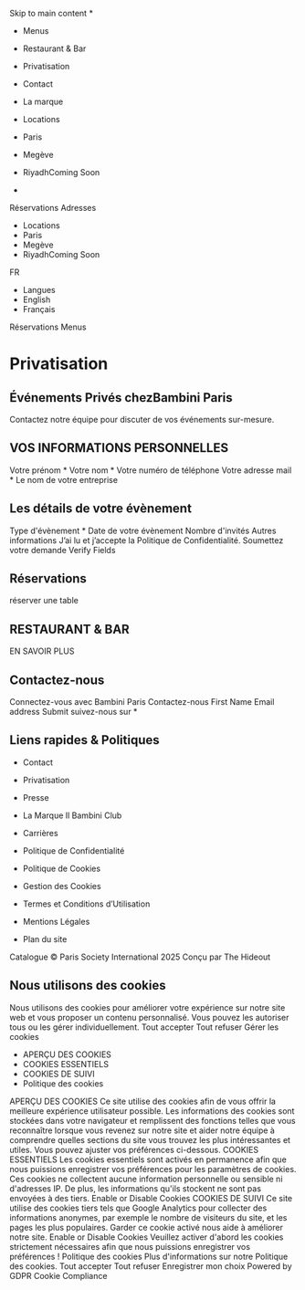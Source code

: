 Skip to main content
  * 

  * Menus
  * Restaurant & Bar
  * Privatisation
  * Contact
  * La marque


  * Locations
  * Paris
  * Megève
  * RiyadhComing Soon


  * 

Réservations
Adresses
  * Locations
  * Paris
  * Megève
  * RiyadhComing Soon


FR
  * Langues
  * English
  * Français


Réservations Menus
# Privatisation
## Événements Privés chezBambini Paris
Contactez notre équipe pour discuter de vos événements sur-mesure.
## VOS INFORMATIONS PERSONNELLES
Votre prénom *
Votre nom *
Votre numéro de téléphone
Votre adresse mail *
Le nom de votre entreprise
## Les détails de votre évènement
Type d'évènement *
Date de votre évènement
Nombre d'invités
Autres informations
J’ai lu et j’accepte la Politique de Confidentialité.
Soumettez votre demande
Verify Fields
## Réservations
réserver une table
## RESTAURANT & BAR
EN SAVOIR PLUS
## Contactez-nous
Connectez-vous avec Bambini Paris
Contactez-nous
First Name
Email address
Submit
suivez-nous sur
  * 

## Liens rapides & Politiques
  * Contact
  * Privatisation
  * Presse
  * La Marque Il Bambini Club
  * Carrières


  * Politique de Confidentialité
  * Politique de Cookies
  * Gestion des Cookies
  * Termes et Conditions d’Utilisation
  * Mentions Légales
  * Plan du site


Catalogue
© Paris Society International 2025 Conçu par The Hideout
## Nous utilisons des cookies
Nous utilisons des cookies pour améliorer votre expérience sur notre site web et vous proposer un contenu personnalisé. Vous pouvez les autoriser tous ou les gérer individuellement.
Tout accepter Tout refuser Gérer les cookies
  * APERÇU DES COOKIES
  * COOKIES ESSENTIELS
  * COOKIES DE SUIVI
  * Politique des cookies


APERÇU DES COOKIES
Ce site utilise des cookies afin de vous offrir la meilleure expérience utilisateur possible. Les informations des cookies sont stockées dans votre navigateur et remplissent des fonctions telles que vous reconnaître lorsque vous revenez sur notre site et aider notre équipe à comprendre quelles sections du site vous trouvez les plus intéressantes et utiles. Vous pouvez ajuster vos préférences ci-dessous.
COOKIES ESSENTIELS
Les cookies essentiels sont activés en permanence afin que nous puissions enregistrer vos préférences pour les paramètres de cookies. Ces cookies ne collectent aucune information personnelle ou sensible ni d'adresses IP. De plus, les informations qu'ils stockent ne sont pas envoyées à des tiers.
Enable or Disable Cookies
COOKIES DE SUIVI
Ce site utilise des cookies tiers tels que Google Analytics pour collecter des informations anonymes, par exemple le nombre de visiteurs du site, et les pages les plus populaires. Garder ce cookie activé nous aide à améliorer notre site.
Enable or Disable Cookies
Veuillez activer d'abord les cookies strictement nécessaires afin que nous puissions enregistrer vos préférences !
Politique des cookies
Plus d'informations sur notre Politique des cookies.
Tout accepter Tout refuser Enregistrer mon choix
Powered by GDPR Cookie Compliance
